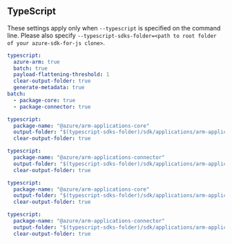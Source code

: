 ## TypeScript

These settings apply only when `--typescript` is specified on the command line.
Please also specify `--typescript-sdks-folder=<path to root folder of your azure-sdk-for-js clone>`.

``` yaml $(typescript)
typescript:
  azure-arm: true
  batch: true
  payload-flattening-threshold: 1
  clear-output-folder: true
  generate-metadata: true
batch:
  - package-core: true
  - package-connector: true
```

```yaml $(typescript) && $(package-core)
typescript:
  package-name: "@azure/arm-applications-core"
  output-folder: "$(typescript-sdks-folder)/sdk/applications/arm-applications-core"
  clear-output-folder: true
```

```yaml $(typescript) && $(package-connector)
typescript:
  package-name: "@azure/arm-applications-connector"
  output-folder: "$(typescript-sdks-folder)/sdk/applications/arm-applications-connector"
  clear-output-folder: true
```

```yaml $(typescript) && $(package-core)
typescript:
  package-name: "@azure/arm-applications-core"
  output-folder: "$(typescript-sdks-folder)/sdk/applications/arm-applications-core"
  clear-output-folder: true
```

```yaml $(typescript) && $(package-connector)
typescript:
  package-name: "@azure/arm-applications-connector"
  output-folder: "$(typescript-sdks-folder)/sdk/applications/arm-applications-connector"
  clear-output-folder: true
```